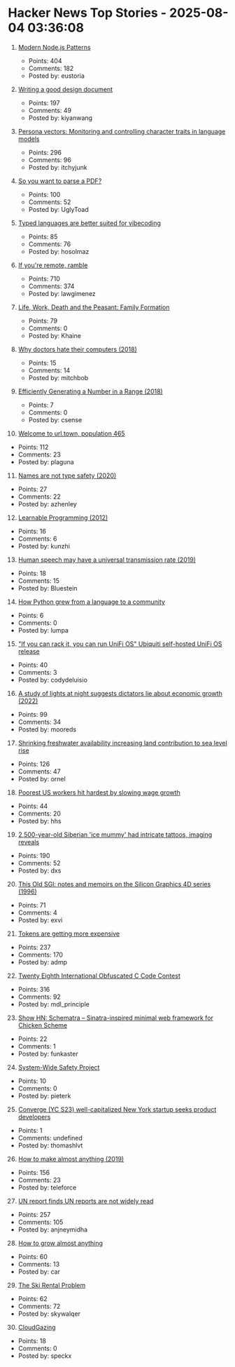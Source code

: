 # Hacker News Top Stories - 2025-08-04 03:36:08

1. [Modern Node.js Patterns](https://kashw1n.com/blog/nodejs-2025/)
   - Points: 404
   - Comments: 182
   - Posted by: eustoria

2. [Writing a good design document](https://grantslatton.com/how-to-design-document)
   - Points: 197
   - Comments: 49
   - Posted by: kiyanwang

3. [Persona vectors: Monitoring and controlling character traits in language models](https://www.anthropic.com/research/persona-vectors)
   - Points: 296
   - Comments: 96
   - Posted by: itchyjunk

4. [So you want to parse a PDF?](https://eliot-jones.com/2025/8/pdf-parsing-xref)
   - Points: 100
   - Comments: 52
   - Posted by: UglyToad

5. [Typed languages are better suited for vibecoding](https://solmaz.io/typed-languages-are-better-suited-for-vibecoding)
   - Points: 85
   - Comments: 76
   - Posted by: hosolmaz

6. [If you're remote, ramble](https://stephango.com/ramblings)
   - Points: 710
   - Comments: 374
   - Posted by: lawgimenez

7. [Life, Work, Death and the Peasant: Family Formation](https://acoup.blog/2025/08/01/collections-life-work-death-and-the-peasant-part-iiia-family-formation/)
   - Points: 79
   - Comments: 0
   - Posted by: Khaine

8. [Why doctors hate their computers (2018)](https://www.newyorker.com/magazine/2018/11/12/why-doctors-hate-their-computers)
   - Points: 15
   - Comments: 14
   - Posted by: mitchbob

9. [Efficiently Generating a Number in a Range (2018)](https://www.pcg-random.org/posts/bounded-rands.html)
   - Points: 7
   - Comments: 0
   - Posted by: csense

10. [Welcome to url.town, population 465](https://url.town/)
   - Points: 112
   - Comments: 23
   - Posted by: plaguna

11. [Names are not type safety (2020)](https://lexi-lambda.github.io/blog/2020/11/01/names-are-not-type-safety/)
   - Points: 27
   - Comments: 22
   - Posted by: azhenley

12. [Learnable Programming (2012)](https://worrydream.com/LearnableProgramming/)
   - Points: 16
   - Comments: 6
   - Posted by: kunzhi

13. [Human speech may have a universal transmission rate (2019)](https://www.science.org/content/article/human-speech-may-have-universal-transmission-rate-39-bits-second)
   - Points: 18
   - Comments: 15
   - Posted by: Bluestein

14. [How Python grew from a language to a community](https://thenewstack.io/how-python-grew-from-a-language-to-a-community/)
   - Points: 6
   - Comments: 0
   - Posted by: lumpa

15. ["If you can rack it, you can run UniFi OS" Ubiquiti self-hosted UniFi OS release](https://deluisio.com/networking/unifi/2025/08/03/everything-you-need-to-know-about-unifi-os-server-before-you-waste-time-testing-it/)
   - Points: 40
   - Comments: 3
   - Posted by: codydeluisio

16. [A study of lights at night suggests dictators lie about economic growth (2022)](https://www.economist.com/graphic-detail/2022/09/29/a-study-of-lights-at-night-suggests-dictators-lie-about-economic-growth)
   - Points: 99
   - Comments: 34
   - Posted by: mooreds

17. [Shrinking freshwater availability increasing land contribution to sea level rise](https://news.asu.edu/20250725-environment-and-sustainability-new-global-study-shows-freshwater-disappearing-alarming)
   - Points: 126
   - Comments: 47
   - Posted by: ornel

18. [Poorest US workers hit hardest by slowing wage growth](https://www.ft.com/content/cfb77a53-fef8-4382-b102-c217e0aa4b25)
   - Points: 44
   - Comments: 20
   - Posted by: hhs

19. [2,500-year-old Siberian 'ice mummy' had intricate tattoos, imaging reveals](https://www.bbc.com/news/articles/c4gzx0zm68vo)
   - Points: 190
   - Comments: 52
   - Posted by: dxs

20. [This Old SGI: notes and memoirs on the Silicon Graphics 4D series (1996)](https://archive.irixnet.org/thisoldsgi/)
   - Points: 71
   - Comments: 4
   - Posted by: exvi

21. [Tokens are getting more expensive](https://ethanding.substack.com/p/ai-subscriptions-get-short-squeezed)
   - Points: 237
   - Comments: 170
   - Posted by: admp

22. [Twenty Eighth International Obfuscated C Code Contest](https://www.ioccc.org/2024/index.html)
   - Points: 316
   - Comments: 92
   - Posted by: mdl_principle

23. [Show HN: Schematra – Sinatra-inspired minimal web framework for Chicken Scheme](https://github.com/rolandoam/schematra)
   - Points: 22
   - Comments: 1
   - Posted by: funkaster

24. [System-Wide Safety Project](https://www.nasa.gov/directorates/armd/aosp/sws/)
   - Points: 10
   - Comments: 0
   - Posted by: pieterk

25. [Converge (YC S23) well-capitalized New York startup seeks product developers](https://www.runconverge.com/careers)
   - Points: 1
   - Comments: undefined
   - Posted by: thomashlvt

26. [How to make almost anything (2019)](https://fab.cba.mit.edu/classes/863.19/CBA/people/dsculley/index.html)
   - Points: 156
   - Comments: 23
   - Posted by: teleforce

27. [UN report finds UN reports are not widely read](https://www.reuters.com/world/un-report-finds-united-nations-reports-are-not-widely-read-2025-08-01/)
   - Points: 257
   - Comments: 105
   - Posted by: anjneymidha

28. [How to grow almost anything](https://howtogrowalmostanything.notion.site/htgaa25)
   - Points: 60
   - Comments: 13
   - Posted by: car

29. [The Ski Rental Problem](https://lesves.github.io/articles/ski-rental/)
   - Points: 62
   - Comments: 72
   - Posted by: skywalqer

30. [CloudGazing](https://cloudgazing.online/)
   - Points: 18
   - Comments: 0
   - Posted by: speckx

